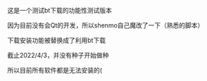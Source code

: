 这是一个测试bt下载的功能性测试版本

因为目前没有会Qt的开发，所以shenmo自己魔改了一下（熟悉的脚本）

下载安装功能被替换成了利用bt下载

截止2022/4/3，并没有种子开始做种

所以目前所有软件都是无法安装的(